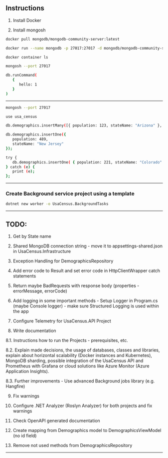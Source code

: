 ## Instructions

1. Install Docker

2. Install mongosh

```bash
docker pull mongodb/mongodb-community-server:latest
```

```bash
docker run --name mongodb -p 27017:27017 -d mongodb/mongodb-community-server:latest
```

```bash
docker container ls
```

```bash
mongosh --port 27017
```

```bash
db.runCommand(
   {
      hello: 1
   }
)
```

---

```bash
mongosh --port 27017
```

```bash
use usa_census
```

```bash
db.demographics.insertMany([{ population: 123, stateName: "Arizona" }, { population: 345, stateName: "California" }])
```

```bash
db.demographics.insertOne({
   population: 489,
   stateName: "New Jersey"
});
```

```bash
try {
   db.demographics.insertOne( { population: 221, stateName: "Colorado" } );
} catch (e) {
   print (e);
};
```

---

### Create Background service project using a template

```bash
dotnet new worker -o UsaCensus.BackgroundTasks
```

---

## TODO:

1. Get by State name

2. Shared MongoDB connection string - move it to appsettings-shared.json in UsaCensus.Infrastructure

3. Exception Handling for DemographicsRepository

4. Add error code to Result and set error code in HttpClientWrapper catch statements

5. Return maybe BadRequests with response body (properties - errorMessage, errorCode)

6. Add logging in some important methods - Setup Logger in Program.cs (maybe Console logger) - make sure Structured Logging is used within the app

7. Configure Telemetry for UsaCensus.API Project

8. Write documentation

8.1. Instructions how to run the Projects - prerequisites, etc.

8.2. Explain made decisions, the usage of databases, classes and libraries, explain about horizontal scalability (Docker instances and Kubernetes), MongoDB sharding, possible integration of the UsaCensus API and Prometheus with Grafana or cloud solutions like Azure Monitor (Azure Application Insights).

8.3. Further improvements - Use advanced Background jobs library (e.g. Hangfire)

9. Fix warnings

10. Configure .NET Analyzer (Roslyn Analyzer) for both projects and fix warnings

11. Check OpenAPI generated documentation

12. Create mapping from Demographics model to DemographicsViewModel (no id field)

13. Remove not used methods from DemographicsRepository

---
